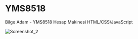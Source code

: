 # YMS8518
Bilge Adam - YMS8518
Hesap Makinesi HTML/CSS/JavaScript



![Screenshot_2](https://user-images.githubusercontent.com/34447040/69881723-ec04d200-12de-11ea-8934-5ee95dc65778.png)
